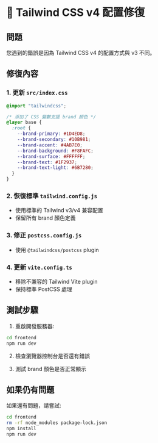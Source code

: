 # 🔧 Tailwind CSS v4 配置修復

## 問題
您遇到的錯誤是因為 Tailwind CSS v4 的配置方式與 v3 不同。

## 修復內容

### 1. 更新 `src/index.css`
```css
@import "tailwindcss";

/* 添加了 CSS 變數支援 brand 顏色 */
@layer base {
  :root {
    --brand-primary: #1D4ED8;
    --brand-secondary: #10B981;
    --brand-accent: #4AB7E0;
    --brand-background: #F8FAFC;
    --brand-surface: #FFFFFF;
    --brand-text: #1F2937;
    --brand-text-light: #6B7280;
  }
}
```

### 2. 恢復標準 `tailwind.config.js`
- 使用標準的 Tailwind v3/v4 兼容配置
- 保留所有 brand 顏色定義

### 3. 修正 `postcss.config.js`
- 使用 `@tailwindcss/postcss` plugin

### 4. 更新 `vite.config.ts`
- 移除不兼容的 Tailwind Vite plugin
- 保持標準 PostCSS 處理

## 測試步驟

1. 重啟開發服務器:
```bash
cd frontend
npm run dev
```

2. 檢查瀏覽器控制台是否還有錯誤

3. 測試 brand 顏色是否正常顯示

## 如果仍有問題

如果還有問題，請嘗試:
```bash
cd frontend
rm -rf node_modules package-lock.json
npm install
npm run dev
```